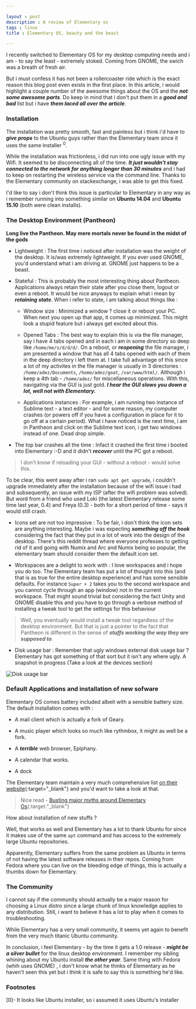 ```yaml
---

layout : post
description : A review of Elementary os
tags : linux
title : Elementary OS, beauty and the beast

---
```


I recently switched to Elementary OS for my desktop computing needs and i am - to say the least - extremely stoked. Coming from GNOME, the swich was a breath of fresh air.

But i must confess it has not been a rollercoaster ride which is the exact reason this blog post even exists in the first place. In this article, i would highlight a couple number of the awesome things about the OS and the ___not some awesome parts___. Do keep in mind that i don't put them in a ___good and bad___ list but i have ___them laced all over the article___.


### Installation

The installation was pretty smooth, fast and painless but i think i'd have to ___give props___ to 
the Ubuntu guys rather than the Elementary team since it uses the same installer <sup>0</sup>.

While the installation was frictionless, i did run into one ugly issue with my Wifi. It seemed to be disconnecting all of the time. ___It just wouldn't stay connected to the network for anything longer than 30 minutes___ and i had to keep on restarting the wireless service via the command line. Thanks to the Elementary community on stackexchange, i was able to get this fixed. 

I'd like to say i don't think this issue is particular to Elementary in any way as i remember running into something similar on __Ubuntu 14.04__ and __Ubuntu 15.10__ (both were clean installs).


### The Desktop Environment (Pantheon)

__Long live the Pantheon. May mere mortals never be found in the midst of the gods__


- Lightweight : The first time i noticed after installation was the weight of the desktop. It is/was extremely lightweight. If you ever used GNOME, you'd understand what i am driving at. GNOME just happens to be a beast. 

- Stateful : This is probably the most interesting thing about Pantheon. Applications always retain their state after you close them, logout or even a reboot.
It would be nice anyways to explain what i mean by ___retaining state___. When i refer to state, i am talking about things like :
	
	- Window size : Minimized a window ? close it or reboot your PC. When next you open up that app, it comes up minimized. This might look a stupid feature but i always get excited about this.

	- Opened Tabs : The best way to explain this is via the file manager, say i have 4 tabs opened and in each i am in some directory so deep like `/home/me/s/d/d/d/`. On a reboot, or ___reopening___ the file manager, i am presented a window that has all 4 tabs opened with each of them in the deep directory i left them at. 
	I take full advantage of this since a lot of my activites in the file manager is usually in 3 directories : `/home/adez/Documents`, `/home/adez/goat`, `/var/www/html/`. Although i keep a 4th tab - `/home/adez/` for miscellaneous operations. With this, navigating via the GUI is just gold. ___I hear the GUI slows you down a lot, well not with Elementary.___

	- Applications instances : For example, i am running two instance of Sublime text - a text editor - and for some reason, my computer crashes (or powers off if you have a configuration in place for it to go off at a certain period). What i have noticed is the next time, i am in Pantheon and click on the Sublime text icon, i  get two windows instead of one. Dead drop simple.

- The top bar crashes all the time : Infact it crashed the first time i booted into Elementary :-D and it didn't ___recover___ until the PC got a reboot. 

> I don't know if reloading your GUI - without a reboot - would solve this.

To be clear, this went away after i ran `sudo apt get upgrade`, i couldn't upgrade immediately after the installation because of the wifi issue i had and subsequently, an issue with my ISP (after the wifi problem was solved). But word from a friend who used Loki (the latest Elementary release some time last year, 0.4) and Freya (0.3) - both for a short period of time - says it would still crash.

- Icons set are not too impressive : To be fair, i don't think the icon sets are anything interesting. Maybe i was expecting ___something off the hook___ considering the fact that they put in a lot of work into the design of the desktop. There's this reddit thread where everyone professes to getting rid of it and going with Numix and Arc and Numix being so popular, the elementary team should consider them the default icon set.

- Workspaces are a delight to work with : I love workspaces and i hope you do too. The Elementary team has put a lot of thought into this (and that is as true for the entire desktop experience) and has some sensible defaults. For instance `Super + 2` takes you to the second workspace and you cannot cycle through an app (window) not in the current workspace. That might sound trivial but considering the fact Unity and GNOME disable this and you have to go through a verbose method of installing a tweak tool to get the settings for this behaviour

> Well, you eventually would install a tweak tool regardless of the desktop environment. But that is just a pointer to the fact that Pantheon is different in the sense of ___stuffs working the way they are supposed to___.

- Disk usage bar : Remember that ugly windows external disk usage bar ? Elementary has got something of that sort but it isn't any where ugly. A snapshot in progress (Take a look at the devices section)

![Disk usage bar]({{site.baseurl}}/assets/img/pantheon-files.png)


### Default Applications and installation of new sofware

Elementary OS comes battery included albeit with a sensible battery size. The default installation comes with :

- A mail client which is actually a fork of Geary.

- A music player which looks so much like rythmbox, it might as well be a fork.

- A ___terrible___ web browser, Epiphany.

- A calendar that works.

- A dock

The Elementary team maintain a very much comprehensive list [on their website][elementary]{:target="_blank"} and you'd want to take a look at that.

> Nice read - [Busting major myths around Elementary Os](https://medium.com/elementaryos/busting-major-myths-around-elementary-os-bd966402a9c2#.81r8vezmk){:target:"_blank"}

How about installation of new stuffs ? 

Well, that works as well and Elementary has a lot to thank Ubuntu for since it makes use of the same `apt` command and has access to the extremely large Ubuntu repositories.

Apparently, Elementary suffers from the same problem as Ubuntu in terms of not having the latest software releases in their repos. Coming from Fedora where you can live on the bleeding edge of things, this is actually a thumbs down for Elementary.


### The Community

I cannot say if the community should actually be a major reason for choosing a Linux distro since a large chunk of linux knowledge applies to any distribution. Still, i want to believe it has a lot to play when it comes to troubleshooting. 

While Elementary has a very small community, it seems yet again to benefit from the very much titanic Ubuntu community.


In conclusion, i feel Elementary - by the time it gets a 1.0 release - ___might be a silver bullet___ for the linux desktop environment. I remember my sibling whining about my Ubuntu install ___the other year___. Same thing with Fedora (whih uses GNOME) , i don't know what he thinks of Elementary as he haven't seen this yet but i think it is safe to say this is something he'd like.

### Footnotes

[0]- It looks like Ubuntu installer, so i assumed it uses Ubuntu's installer


[elementary]: https://elementary.io
